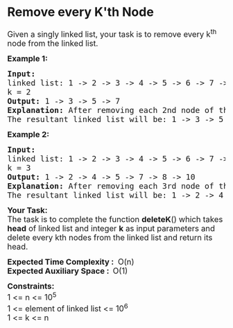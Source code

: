 # Remove every K'th Node
<div class="problems_problem_content__Xm_eO"><p><span style="font-size: 18px;">Given a singly linked list, your task is to remove every k<sup>th</sup> node from the linked list.&nbsp;</span></p>
<p><span style="font-size: 18px;"><strong>Example 1:</strong></span></p>
<pre><span style="font-size: 18px;"><strong>Input:</strong><br>linked list: 1 -&gt; 2 -&gt; 3 -&gt; 4 -&gt; 5 -&gt; 6 -&gt; 7 -&gt; 8 <br>k = 2<br><strong>Output:</strong> 1 -&gt; 3 -&gt; 5 -&gt; 7<br><strong>Explanation:</strong> After removing each 2nd node of the linked list&nbsp;&nbsp;1 -&gt; 2 -&gt; 3 -&gt; 4 -&gt; 5 -&gt; 6 -&gt; 7 -&gt; 8&nbsp; .<br>The resultant linked list will be: 1 -&gt; 3 -&gt; 5 -&gt; 7</span></pre>
<p><span style="font-size: 18px;"><strong>Example 2:</strong></span></p>
<pre><span style="font-size: 18px;"><strong>Input:</strong><br>linked list: 1 -&gt; 2 -&gt; 3 -&gt; 4 -&gt; 5 -&gt; 6 -&gt; 7 -&gt; 8 -&gt; 9 -&gt; 10 <br>k = 3<br><strong>Output:</strong> 1 -&gt; 2 -&gt; 4 -&gt; 5 -&gt; 7 -&gt; 8 -&gt; 10<br><strong>Explanation:</strong> After removing each 3rd node of the linked list&nbsp;&nbsp;1 -&gt; 2 -&gt; 3 -&gt; 4 -&gt; 5 -&gt; 6 -&gt; 7 -&gt; 8 -&gt; 9 -&gt; 10.<br>The resultant linked list will be: 1 -&gt; 2 -&gt; 4 -&gt; 5 -&gt; 7 -&gt; 8 -&gt; 10</span></pre>
<p><span style="font-size: 18px;"><strong>Your Task:</strong><br>The task is to complete the function&nbsp;<strong>deleteK</strong>() which takes <strong>head</strong> of linked list and integer <strong>k</strong> as input parameters and delete every kth nodes from the linked list and return its head.</span></p>
<p><span style="font-size: 18px;"><strong>Expected Time Complexity :</strong> <strong>&nbsp;</strong>O(n)<br><strong>Expected Auxiliary Space :&nbsp; </strong>O(1)</span></p>
<p><span style="font-size: 18px;"><strong>Constraints:</strong><br>1 &lt;= n &lt;= 10<sup>5</sup><br>1 &lt;= element of linked list &lt;= 10<sup>6</sup><br>1 &lt;= k &lt;= n</span></p></div>

